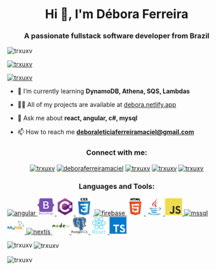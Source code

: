 <h1 align="center">Hi 👋, I'm Débora Ferreira</h1>
<h3 align="center">A passionate fullstack software developer from Brazil</h3>

<p align="left"> <img src="https://komarev.com/ghpvc/?username=trxuxv&label=Profile%20views&color=0e75b6&style=flat" alt="trxuxv" /> </p>

<p align="left"> <a href="https://github.com/ryo-ma/github-profile-trophy"><img src="https://github-profile-trophy.vercel.app/?username=trxuxv" alt="trxuxv" /></a> </p>

<p align="left"> <a href="https://twitter.com/trxuxv" target="blank"><img src="https://img.shields.io/twitter/follow/trxuxv?logo=twitter&style=for-the-badge" alt="trxuxv" /></a> </p>

- 🌱 I’m currently learning **DynamoDB, Athena, SQS, Lambdas**

- 👨‍💻 All of my projects are available at [debora.netlify.app](debora.netlify.app)

- 💬 Ask me about **react, angular, c#, mysql**

- 📫 How to reach me **deboraleticiaferreiramaciel@gmail.com**

<h3 align="center">Connect with me:</h3>
<p align="center">
<a href="https://twitter.com/trxuxv" target="blank"><img align="center" src="https://raw.githubusercontent.com/rahuldkjain/github-profile-readme-generator/master/src/images/icons/Social/twitter.svg" alt="trxuxv" height="30" width="40" /></a>
<a href="https://linkedin.com/in/deboraferreiramaciel" target="blank"><img align="center" src="https://raw.githubusercontent.com/rahuldkjain/github-profile-readme-generator/master/src/images/icons/Social/linked-in-alt.svg" alt="deboraferreiramaciel" height="30" width="40" /></a>
<a href="https://stackoverflow.com/users/trxuxv" target="blank"><img align="center" src="https://raw.githubusercontent.com/rahuldkjain/github-profile-readme-generator/master/src/images/icons/Social/stack-overflow.svg" alt="trxuxv" height="30" width="40" /></a>
<a href="https://instagram.com/trxuxv" target="blank"><img align="center" src="https://raw.githubusercontent.com/rahuldkjain/github-profile-readme-generator/master/src/images/icons/Social/instagram.svg" alt="trxuxv" height="30" width="40" /></a>
<a href="https://www.youtube.com/c/trxuxv" target="blank"><img align="center" src="https://raw.githubusercontent.com/rahuldkjain/github-profile-readme-generator/master/src/images/icons/Social/youtube.svg" alt="trxuxv" height="30" width="40" /></a>
</p>

<h3 align="center">Languages and Tools:</h3>
<p align="left"> <a href="https://angular.io" target="_blank" rel="noreferrer"> <img src="https://angular.io/assets/images/logos/angular/angular.svg" alt="angular" width="40" height="40"/> </a> <a href="https://getbootstrap.com" target="_blank" rel="noreferrer"> <img src="https://raw.githubusercontent.com/devicons/devicon/master/icons/bootstrap/bootstrap-plain-wordmark.svg" alt="bootstrap" width="40" height="40"/> </a> <a href="https://www.w3schools.com/cs/" target="_blank" rel="noreferrer"> <img src="https://raw.githubusercontent.com/devicons/devicon/master/icons/csharp/csharp-original.svg" alt="csharp" width="40" height="40"/> </a> <a href="https://www.w3schools.com/css/" target="_blank" rel="noreferrer"> <img src="https://raw.githubusercontent.com/devicons/devicon/master/icons/css3/css3-original-wordmark.svg" alt="css3" width="40" height="40"/> </a> <a href="https://firebase.google.com/" target="_blank" rel="noreferrer"> <img src="https://www.vectorlogo.zone/logos/firebase/firebase-icon.svg" alt="firebase" width="40" height="40"/> </a> <a href="https://www.w3.org/html/" target="_blank" rel="noreferrer"> <img src="https://raw.githubusercontent.com/devicons/devicon/master/icons/html5/html5-original-wordmark.svg" alt="html5" width="40" height="40"/> </a> <a href="https://www.java.com" target="_blank" rel="noreferrer"> <img src="https://raw.githubusercontent.com/devicons/devicon/master/icons/java/java-original.svg" alt="java" width="40" height="40"/> </a> <a href="https://developer.mozilla.org/en-US/docs/Web/JavaScript" target="_blank" rel="noreferrer"> <img src="https://raw.githubusercontent.com/devicons/devicon/master/icons/javascript/javascript-original.svg" alt="javascript" width="40" height="40"/> </a> <a href="https://www.microsoft.com/en-us/sql-server" target="_blank" rel="noreferrer"> <img src="https://www.svgrepo.com/show/303229/microsoft-sql-server-logo.svg" alt="mssql" width="40" height="40"/> </a> <a href="https://www.mysql.com/" target="_blank" rel="noreferrer"> <img src="https://raw.githubusercontent.com/devicons/devicon/master/icons/mysql/mysql-original-wordmark.svg" alt="mysql" width="40" height="40"/> </a> <a href="https://nextjs.org/" target="_blank" rel="noreferrer"> <img src="https://cdn.worldvectorlogo.com/logos/nextjs-2.svg" alt="nextjs" width="40" height="40"/> </a> <a href="https://nodejs.org" target="_blank" rel="noreferrer"> <img src="https://raw.githubusercontent.com/devicons/devicon/master/icons/nodejs/nodejs-original-wordmark.svg" alt="nodejs" width="40" height="40"/> </a> <a href="https://www.postgresql.org" target="_blank" rel="noreferrer"> <img src="https://raw.githubusercontent.com/devicons/devicon/master/icons/postgresql/postgresql-original-wordmark.svg" alt="postgresql" width="40" height="40"/> </a> <a href="https://reactjs.org/" target="_blank" rel="noreferrer"> <img src="https://raw.githubusercontent.com/devicons/devicon/master/icons/react/react-original-wordmark.svg" alt="react" width="40" height="40"/> </a> <a href="https://www.typescriptlang.org/" target="_blank" rel="noreferrer"> <img src="https://raw.githubusercontent.com/devicons/devicon/master/icons/typescript/typescript-original.svg" alt="typescript" width="40" height="40"/> </a> </p>

<p><img align="left" src="https://github-readme-stats.vercel.app/api/top-langs?username=trxuxv&show_icons=true&locale=en&layout=compact" alt="trxuxv" /></p>

<p>&nbsp;<img align="center" src="https://github-readme-stats.vercel.app/api?username=trxuxv&show_icons=true&locale=en" alt="trxuxv" /></p>

<p><img align="center" src="https://github-readme-streak-stats.herokuapp.com/?user=trxuxv&" alt="trxuxv" /></p>
